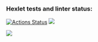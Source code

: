 ### Hexlet tests and linter status:
[![Actions Status](https://github.com/destinyhammer/frontend-project-44/workflows/hexlet-check/badge.svg)](https://github.com/destinyhammer/frontend-project-44/actions)
<a href="https://codeclimate.com/github/destinyhammer/frontend-project-44/maintainability"><img src="https://api.codeclimate.com/v1/badges/8f12e9243f2b3d10ca84/maintainability" /></a>

<a href="https://asciinema.org/a/KkpuFcB8szULMxby5Lrr4QbFo" target="_blank"><img src="https://asciinema.org/a/KkpuFcB8szULMxby5Lrr4QbFo.svg" /></a>
